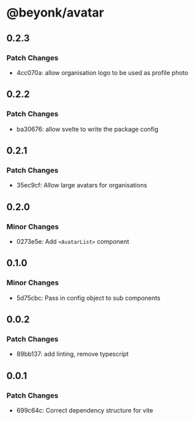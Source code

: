 # @beyonk/avatar

## 0.2.3

### Patch Changes

- 4cc070a: allow organisation logo to be used as profile photo

## 0.2.2

### Patch Changes

- ba30676: allow svelte to write the package config

## 0.2.1

### Patch Changes

- 35ec9cf: Allow large avatars for organisations

## 0.2.0

### Minor Changes

- 0273e5e: Add `<AvatarList>` component

## 0.1.0

### Minor Changes

- 5d75cbc: Pass in config object to sub components

## 0.0.2

### Patch Changes

- 89bb137: add linting, remove typescript

## 0.0.1

### Patch Changes

- 699c64c: Correct dependency structure for vite
